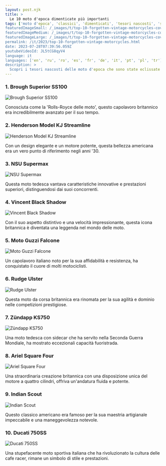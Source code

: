 ```yaml
---
layout: post.njk
title: >
  Le 10 moto d'epoca dimenticate più importanti
tags: ['moto d'epoca', 'classici', 'dimenticati', 'tesori nascosti', 'storici']
featuredImageSmall: /_images/t/top-10-forgotten-vintage-motorcycles-cover-it-small.webp
featuredImageMedium: /_images/t/top-10-forgotten-vintage-motorcycles-cover-it-medium.webp
featuredImageLarge: /_images/t/top-10-forgotten-vintage-motorcycles-cover-it-large.webp
permalink: /it/2023/top-10-forgotten-vintage-motorcycles.html
date: 2023-07-28T07:39:56.059Z
youtubeVideoId: JL5tCG8qyV4
language: it
languages: ['en', 'ru', 'ro', 'es', 'fr', 'de', 'it', 'pt', 'pl', 'tr']
description: >
  Scopri i tesori nascosti delle moto d'epoca che sono state eclissate dai modelli più popolari. Questi classici dimenticati hanno un fascino unico e una grande importanza storica.
---
```


### 1. Brough Superior SS100

![Brough Superior SS100](/_images/2/2b4a80e47857788e25d5656c5967c7cb-medium.webp)

Conosciuta come la 'Rolls-Royce delle moto', questo capolavoro britannico era incredibilmente avanzato per il suo tempo.

### 2. Henderson Model KJ Streamline

![Henderson Model KJ Streamline](/_images/2/2274f6c8220cd51e759f29bc606898ed-medium.webp)

Con un design elegante e un motore potente, questa bellezza americana era un vero punto di riferimento negli anni '30.

### 3. NSU Supermax

![NSU Supermax](/_images/6/66a0baafdb29308e55aeb17d8c80ee5e-medium.webp)

Questa moto tedesca vantava caratteristiche innovative e prestazioni superiori, distinguendosi dai suoi concorrenti.

### 4. Vincent Black Shadow

![Vincent Black Shadow](/_images/a/a2b9cf2dc59f1cb442c3773dbac2cfde-medium.webp)

Con il suo aspetto distintivo e una velocità impressionante, questa icona britannica è diventata una leggenda nel mondo delle moto.

### 5. Moto Guzzi Falcone

![Moto Guzzi Falcone](/_images/7/71becefa5a04380ed17ce4b49bbbf662-medium.webp)

Un capolavoro italiano noto per la sua affidabilità e resistenza, ha conquistato il cuore di molti motociclisti.

### 6. Rudge Ulster

![Rudge Ulster](/_images/f/f52c0851f28f5a679419a687d801914c-medium.webp)

Questa moto da corsa britannica era rinomata per la sua agilità e dominio nelle competizioni prestigiose.

### 7. Zündapp KS750

![Zündapp KS750](/_images/0/0d1d20500e56ccd65505d5b6f52fcd93-medium.webp)

Una moto tedesca con sidecar che ha servito nella Seconda Guerra Mondiale, ha mostrato eccezionali capacità fuoristrada.

### 8. Ariel Square Four

![Ariel Square Four](/_images/9/9be0d40a55d7707ac1187bafef56b0b7-medium.webp)

Una straordinaria creazione britannica con una disposizione unica del motore a quattro cilindri, offriva un'andatura fluida e potente.

### 9. Indian Scout

![Indian Scout](/_images/c/cfe2d18fafaaf0ff6ec215d53fca1e47-medium.webp)

Questo classico americano era famoso per la sua maestria artigianale impeccabile e una maneggevolezza notevole.

### 10. Ducati 750SS

![Ducati 750SS](/_images/2/23d8fc002fe20b9ceb5c61a7ddbd809f-medium.webp)

Una stupefacente moto sportiva italiana che ha rivoluzionato la cultura delle cafe racer, rimane un simbolo di stile e prestazioni.

